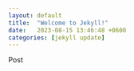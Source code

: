 ```yaml
---
layout: default
title:  "Welcome to Jekyll!"
date:   2023-08-15 13:46:48 +0600
categories: [jekyll update]
---
```


Post
